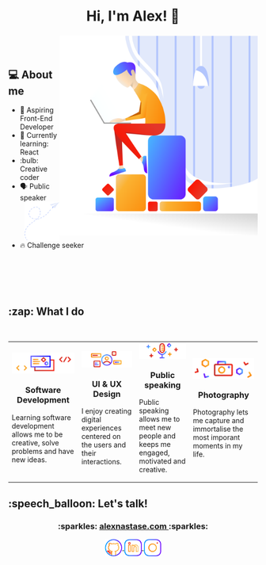 <h1 align="center"> Hi, I'm Alex! 👋</h1>
<div>
    <h3 align="center"><img align="right" src="img/hero.svg" width="400"> </h3>
    <br>
    <br>
    <h2 align="left">💻 About me </h2> 
    <ul>
        <li>
            🔭 Aspiring Front-End Developer 
        </li>
        <li>
            🌱 Currently learning: React
        </li>
        <li>
            :bulb: Creative coder
        </li>
        <li>
            🗣 Public speaker  <img align="right" src="img/plane.svg" width="15%">
        </li>
        <li>
            🔥️ Challenge seeker
        </li>
    </ul>
</div>
<br>
<br>
<br>
<br>
<h2 align="left"> :zap: What I do</h2>
<br>
<div>
    <table>
        <tr>
            <td>
            <img align="center" src="img/web_dev_icon.svg">
                <h3 align="center">
                    Software Development
                </h3>
                <p>
                    Learning software development allows me to be creative, solve problems and have new ideas.
                </p>
            </td>
            <td>
                <img align="center" src="img/ui_ux_icon.svg">
                 <h3 align="center">
                    UI & UX Design
                </h3>
                <p>
                    I enjoy creating digital experiences centered on the users and their interactions.
                </p>
            </td>
            <td>
                <img align="center" src="img/pub_sp_icon.svg">
                 <h3 align="center">
                    Public speaking
                </h3>
                <p>
                    Public speaking allows me to meet new people and keeps me engaged, motivated and creative.
                </p>
            </td>
            <td>
                <img align="center" src="img/photo_icon.svg">
                 <h3 align="center">
                    Photography
                </h3>
                <p>
                    Photography lets me capture and immortalise the most imporant moments in my life.
                </p>
            </td>
        </tr>
    </table>
</div>

<h2 align="left"> :speech_balloon: Let's talk!</h2>
    <h3 align="center">
        :sparkles:
        <a href="https://alexnastase.com">
            alexnastase.com
        </a>
        :sparkles:
    </h3>
<p align="center">
<a href="https://github.com/AlexandruNst"><img align="center" src="img/github_color.svg" width="7%"</a>
<a href="https://www.linkedin.com/in/alexandrunst/"><img align="center" src="img/linkedin_color.svg" width="7%"</a>
<a href="https://www.instagram.com/alexandru.codes/"><img align="center" src="img/insta_color.svg" width="7%"</a>
</p>

<!--
**AlexandruNst/AlexandruNst** is a ✨ _special_ ✨ repository because its `README.md` (this file) appears on your GitHub profile.

Here are some ideas to get you started:

- 🔭 I’m currently working on...
- 🌱 I’m currently learning...
- 👯 I’m looking to collaborate on ...
- 🤔 I’m looking for help with...
- 💬 Ask me about ...
- 📫 How to reach me:...
- 😄 Pronouns:...
- ⚡ Fun fact:...
  -->
